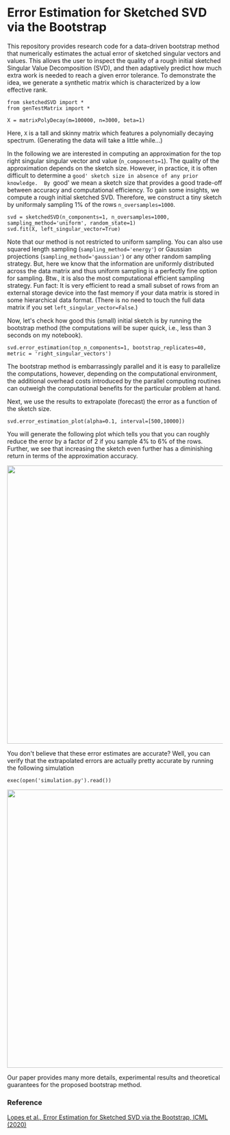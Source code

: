 # Error Estimation for Sketched SVD via the Bootstrap

This repository provides research code for a data-driven bootstrap method that numerically estimates the actual error of sketched singular vectors and values.
This allows the user to inspect the quality of a rough initial sketched Singular Value Decomposition (SVD), and then adaptively predict how much extra work is needed to reach a given error tolerance. 
To demonstrate the idea, we generate a synthetic matrix which is characterized by a low effective rank.
```
from sketchedSVD import *
from genTestMatrix import *

X = matrixPolyDecay(m=100000, n=3000, beta=1)
``` 
Here, `X` is a tall and skinny matrix which features a polynomially decaying spectrum. (Generating the data will take a little while...)

In the following we are interested in computing an approximation for the top right singular singular vector and value (`n_components=1`). The quality of the approximation depends on the sketch size. However, in practice, it is often difficult to determine a `good' sketch size in absence of any prior knowledge. 
By `good' we mean a sketch size that provides a good trade-off between accuracy and computational efficiency. 
To gain some insights, we compute a rough initial sketched SVD. Therefore, we construct a tiny sketch by uniformaly sampling 1% of the rows `n_oversamples=1000`.
```
svd = sketchedSVD(n_components=1, n_oversamples=1000, sampling_method='uniform', random_state=1)
svd.fit(X, left_singular_vector=True)
``` 
Note that our method is not restricted to uniform sampling. You can also use squared length sampling (`sampling_method='energy'`) or Gaussian projections (`sampling_method='gaussian'`) or any other random sampling strategy.
But, here we know that the information are uniformly distributed across the data matrix and thus uniform sampling is a perfectly fine option for sampling. Btw., it is also the most computational efficient sampling strategy. Fun fact: It is very efficient to read a small subset of rows from an external storage device into the fast memory if your data matrix is stored in some hierarchical data format. (There is no need to touch the full data matrix if you set `left_singular_vector=False`.)

Now, let's check how good this (small) initial sketch is by running the bootstrap method (the computations will be super quick, i.e., less than 3 seconds on my notebook).
```
svd.error_estimation(top_n_components=1, bootstrap_replicates=40, metric = 'right_singular_vectors')
```
The bootstrap method is embarrassingly parallel and it is easy to parallelize the computations, however, depending on the computational environment, the additional overhead costs introduced by the parallel computing routines can outweigh the computational benefits for the particular problem at hand.

Next, we use the results to extrapolate (forecast) the error as a function of the sketch size.
```
svd.error_estimation_plot(alpha=0.1, interval=[500,10000])
```
You will generate the following plot which tells you that you can roughly reduce the error by a factor of 2 if you sample 4% to 6% of the rows. 
Further, we see that increasing the sketch even further has a diminishing return in terms of the approximation accuracy.

<img src="https://github.com/erichson/bootstrappedSVD/blob/master/plots/eestimate.png" width="650">


You don't believe that these error estimates are accurate? Well, you can verify that the extrapolated errors are actually pretty accurate by running the following simulation
```
exec(open('simulation.py').read())
```
<img src="https://github.com/erichson/bootstrappedSVD/blob/master/plots/simulation.png" width="650">

Our paper provides many more details, experimental results and theoretical guarantees for the proposed bootstrap method.


### Reference
[Lopes et al., Error Estimation for Sketched SVD via the Bootstrap, ICML (2020)](https://arxiv.org/pdf/2003.04937.pdf)


